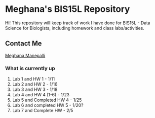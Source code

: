 # Meghana's BIS15L Repository

Hi! This repository will keep track of work I have done for BIS15L - Data Science for Biologists, including homework and class labs/activities.   

## Contact Me
[Meghana Manepalli](mmanepalli@ucdavis.edu)

### What is currently up
1. Lab 1 and HW 1 - 1/11
2. Lab 2 and HW 2 - 1/16
3. Lab 3 and HW 3 - 1/18
4. Lab 4 and HW 4 (1-6) - 1/23
5. Lab 5 and Completed HW 4 - 1/25
6. Lab 6 and completed HW 5 - 1/20?
7. Lab 7 and Complete HW - 2/5


